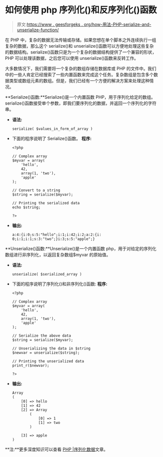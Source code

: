 # 如何使用 php 序列化()和反序列化()函数

> 原文:[https://www . geesforgeks . org/how-用法-PHP-serialize-and-unserialize-function/](https://www.geeksforgeeks.org/how-to-use-php-serialize-and-unserialize-function/)

在 PHP 中，复杂的数据无法传输或存储。如果您想在单个脚本之外连续执行一组复杂的数据，那么这个 serialize()和 unserialize()函数可以方便地处理这些复杂的数据结构。serialize()函数只是为一个复杂的数据结构提供了一个兼容的形状，PHP 可以处理该数据，之后您可以使用 unserialize()函数来反转工作。

大多数情况下，我们需要将一个复杂的数组存储在数据库或 PHP 的文件中。我们中的一些人肯定已经搜索了一些内置函数来完成这个任务。复杂数组是包含多个数据类型或数组元素的数组。但是，我们已经有一个方便的解决方案来处理这种情况。

**Serialize()函数:**Serialize()是一个内置函数 PHP，用于序列化给定的数组。serialize()函数接受单个参数，即我们要序列化的数据，并返回一个序列化的字符串。

*   **语法:**

    ```
    serialize( $values_in_form_of_array )
    ```

*   下面的程序说明了 Serialize()函数。
    **程序:**

    ```
    <?php 

    // Complex array 
    $myvar = array( 
        'hello', 
        42, 
        array(1, 'two'), 
        'apple'
    ); 

    // Convert to a string 
    $string = serialize($myvar); 

    // Printing the serialized data 
    echo $string; 

    ?> 
    ```

*   **输出:**

    ```
    a:4:{i:0;s:5:"hello";i:1;i:42;i:2;a:2:{i:
    0;i:1;i:1;s:3:"two";}i:3;s:5:"apple";}
    ```

**Unserialize()函数:**Unserialize()是一个内置函数 php，用于对给定的序列化数组进行非序列化，以返回复杂数组$myvar 的原始值。

*   **语法:**

    ```
    unserialize( $serialized_array )
    ```

*   下面的程序说明了序列化()和非序列化()函数:
    **程序:**

    ```
    <?php 

    // Complex array 
    $myvar = array( 
        'hello', 
        42, 
        array(1, 'two'), 
        'apple'
    ); 

    // Serialize the above data 
    $string = serialize($myvar); 

    // Unserializing the data in $string 
    $newvar = unserialize($string); 

    // Printing the unserialized data 
    print_r($newvar); 

    ?> 
    ```

*   **输出:**

    ```
    Array
    (
        [0] => hello
        [1] => 42
        [2] => Array
            (
                [0] => 1
                [1] => two
            )

        [3] => apple
    )

    ```

**注:**更多深度知识可以查看 [PHP |序列化数据](https://www.geeksforgeeks.org/php-serializing-data/)文章。